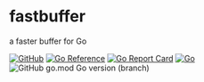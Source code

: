 # fastbuffer
a faster buffer for Go

[![GitHub](https://img.shields.io/github/license/itsabgr/fastbuffer)](https://github.com/itsabgr/fastbuffer/blob/master/LICENSE)
[![Go Reference](https://pkg.go.dev/badge/github.com/itsabgr/fastbuffer.svg)](https://pkg.go.dev/github.com/itsabgr/fastbuffer)
[![Go Report Card](https://goreportcard.com/badge/github.com/itsabgr/fastbuffer)](https://goreportcard.com/report/github.com/itsabgr/fastbuffer)
[![Go](https://github.com/itsabgr/fastbuffer/actions/workflows/go.yml/badge.svg?branch=master&event=push)](https://github.com/itsabgr/fastbuffer/actions/workflows/go.yml)
![GitHub go.mod Go version (branch)](https://img.shields.io/github/go-mod/go-version/itsabgr/fastbuffer/master)
